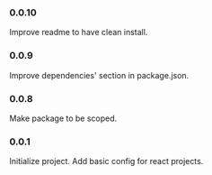 ### 0.0.10
Improve readme to have clean install.

### 0.0.9
Improve dependencies' section in package.json.

### 0.0.8
Make package to be scoped.

### 0.0.1
Initialize project. Add basic config for react projects. 
